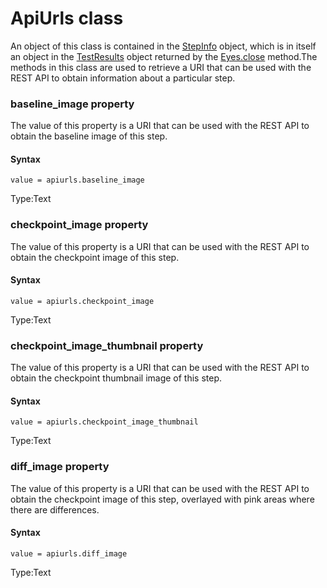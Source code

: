 # ApiUrls class
An object of this class is contained in the [StepInfo](./stepinfo) object, which is in itself an object in the [TestResults](./testresults) object returned by the [Eyes.close](./eyes#close-method) method.The methods in this class are used to retrieve a URI that can be used with the REST API to obtain information about a particular step.


 
 ### baseline_image property
The value of this property is a URI that can be used with the REST API to obtain the baseline image of this step.

#### Syntax 
 ``` 
value = apiurls.baseline_image
 ``` 
 
 Type:Text 
 ### checkpoint_image property
The value of this property is a URI that can be used with the REST API to obtain the checkpoint image of this step.

#### Syntax 
 ``` 
value = apiurls.checkpoint_image
 ``` 
 
 Type:Text 
 ### checkpoint_image_thumbnail property
The value of this property is a URI that can be used with the REST API to obtain the checkpoint thumbnail image of this step.

#### Syntax 
 ``` 
value = apiurls.checkpoint_image_thumbnail
 ``` 
 
 Type:Text 
 ### diff_image property
The value of this property is a URI that can be used with the REST API to obtain the checkpoint image of this step, overlayed with pink areas where there are differences.

#### Syntax 
 ``` 
value = apiurls.diff_image
 ``` 
 
 Type:Text